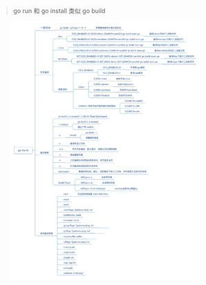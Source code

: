 > go run 和 go install 类似 go build

<p align="center">
  <a href="../asset/go-build.jpg">
    <img height="600" src="../asset/go-build.jpg">
  </a>
</p>
